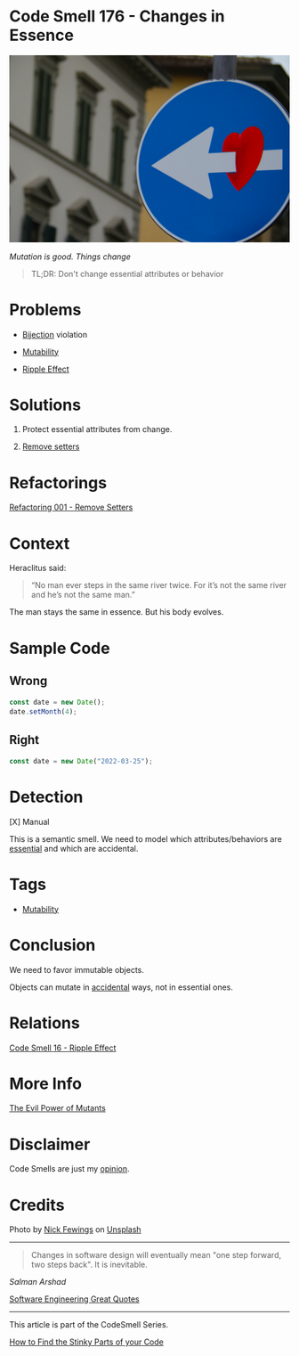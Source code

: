 # Code Smell 176 - Changes in Essence
            
![Code Smell 176 - Changes in Essence](Code%20Smell%20176%20-%20Changes%20in%20Essence.jpg)

*Mutation is good. Things change*

> TL;DR: Don't change essential attributes or behavior

# Problems

- [Bijection](https://github.com/mcsee/Software-Design-Articles/tree/main/Articles/Theory/The%20One%20and%20Only%20Software%20Design%20Principle/readme.md) violation

- [Mutability](https://github.com/mcsee/Software-Design-Articles/tree/main/Articles/Theory/The%20Evil%20Power%20of%20Mutants/readme.md)

- [Ripple Effect](https://github.com/mcsee/Software-Design-Articles/tree/main/Articles/Code%20Smells/Code%20Smell%2016%20-%20Ripple%20Effect/readme.md)

# Solutions

1. Protect essential attributes from change.

2. [Remove setters](https://github.com/mcsee/Software-Design-Articles/tree/main/Articles/Refactorings/Refactoring%20001%20-%20Remove%20Setters/readme.md)

# Refactorings

[Refactoring 001 - Remove Setters](https://github.com/mcsee/Software-Design-Articles/tree/main/Articles/Refactorings/Refactoring%20001%20-%20Remove%20Setters/readme.md)

# Context

Heraclitus said:

> “No man ever steps in the same river twice. For it’s not the same river and he’s not the same man.”

The man stays the same in essence. But his body evolves.

# Sample Code

## Wrong

[Gist Url]: # (https://gist.github.com/mcsee/7c1ee7181f403225470c90c2f4668f99)
```javascript
const date = new Date();
date.setMonth(4);
```

## Right

[Gist Url]: # (https://gist.github.com/mcsee/c758d376a61469d8ce4266b6e9fbe115)
```javascript
const date = new Date("2022-03-25");
```

# Detection

[X] Manual

This is a semantic smell. We need to model which attributes/behaviors are [essential](https://github.com/mcsee/Software-Design-Articles/tree/main/Articles/Theory/No%20Silver%20Bullet/readme.md) and which are accidental.

# Tags

- [Mutability](https://github.com/mcsee/Software-Design-Articles/tree/main/Articles/Theory/The%20Evil%20Power%20of%20Mutants/readme.md) 

# Conclusion

We need to favor immutable objects.

Objects can mutate in [accidental](https://github.com/mcsee/Software-Design-Articles/tree/main/Articles/Theory/No%20Silver%20Bullet/readme.md) ways, not in essential ones.

# Relations

[Code Smell 16 - Ripple Effect](https://github.com/mcsee/Software-Design-Articles/tree/main/Articles/Code%20Smells/Code%20Smell%2016%20-%20Ripple%20Effect/readme.md)

# More Info

[The Evil Power of Mutants](https://github.com/mcsee/Software-Design-Articles/tree/main/Articles/Theory/The%20Evil%20Power%20of%20Mutants/readme.md)

# Disclaimer

Code Smells are just my [opinion](https://github.com/mcsee/Software-Design-Articles/tree/main/Articles/Blogging/I%20Wrote%20More%20than%2090%20Articles%20on%202021%20Here%20is%20What%20I%20Learned/readme.md).

# Credits

Photo by [Nick Fewings](https://unsplash.com/@jannerboy62) on [Unsplash](https://unsplash.com/s/photos/heart-arrow)    

* * *

> Changes in software design will eventually mean "one step forward, two steps back". It is inevitable.

_Salman Arshad_
 
[Software Engineering Great Quotes](https://github.com/mcsee/Software-Design-Articles/tree/main/Articles/Quotes/Software%20Engineering%20Great%20Quotes/readme.md)

* * *

This article is part of the CodeSmell Series.

[How to Find the Stinky Parts of your Code](https://github.com/mcsee/Software-Design-Articles/tree/main/Articles/Code%20Smells/How%20to%20Find%20the%20Stinky%20parts%20of%20your%20Code/readme.md)